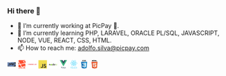 ### Hi there 👋

- 🔭 I’m currently working at PicPay :green_heart:.
- 🌱 I’m currently learning PHP, LARAVEL, ORACLE PL/SQL, JAVASCRIPT, NODE, VUE, REACT, CSS, HTML.
- 📫 How to reach me: adolfo.silva@picpay.com

<p align="left">
  <img src="https://raw.githubusercontent.com/devicons/devicon/master/icons/php/php-original.svg" alt="php" width="20" height="20"/>
  <img src="https://raw.githubusercontent.com/devicons/devicon/master/icons/laravel/laravel-plain-wordmark.svg" alt="laravel"  width="20" height="20"/>
  <img src="https://raw.githubusercontent.com/devicons/devicon/master/icons/oracle/oracle-original.svg" alt="oracle pl/sql" width="20" height="20"/>
  <img src="https://raw.githubusercontent.com/devicons/devicon/master/icons/javascript/javascript-original.svg" alt="javascript"  width="20" height="20"/>
  <img src="https://raw.githubusercontent.com/devicons/devicon/master/icons/nodejs/nodejs-original-wordmark.svg" alt="node" width="20" height="20"/>
  <img src="https://raw.githubusercontent.com/devicons/devicon/master/icons/vuejs/vuejs-original-wordmark.svg" alt="vue" width="20" height="20"/>
  <img src="https://raw.githubusercontent.com/devicons/devicon/master/icons/react/react-original-wordmark.svg" alt="react" width="20" height="20"/>
  <img src="https://raw.githubusercontent.com/devicons/devicon/master/icons/css3/css3-original-wordmark.svg" alt="css3" width="20" height="20"/>
  <img src="https://raw.githubusercontent.com/devicons/devicon/master/icons/html5/html5-original-wordmark.svg" alt="html5" width="20" height="20"/>
</p>
